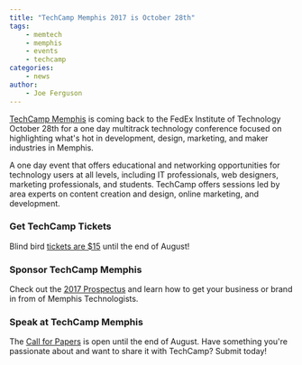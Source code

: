 ```yaml
---
title: "TechCamp Memphis 2017 is October 28th"
tags:
    - memtech
    - memphis
    - events
    - techcamp
categories:
    - news
author:
    - Joe Ferguson
---
```


<a href="http://www.techcampmemphis.org/" target="_blank">TechCamp Memphis</a> is coming back to the FedEx Institute of 
Technology October 28th for a one day multitrack technology conference focused on highlighting what's hot in development, 
design, marketing, and maker industries in Memphis.

A one ­day event that offers educational and networking opportunities for technology users at all levels, including IT 
professionals, web designers, marketing professionals, and students. TechCamp offers sessions led by area experts on 
content creation and design, online marketing, and development.

<h3>Get TechCamp Tickets</h3>

Blind bird <a href="https://www.eventbrite.com/e/techcamp-memphis-2017-tickets-36202675176" target="_blank">tickets are $15</a> until the end of August!

<h3>Sponsor TechCamp Memphis</h3>

Check out the <a href="http://www.techcampmemphis.org/wp-content/uploads/2017/08/TechCamp-Prospectus-2017.pdf" target="_blank">2017 Prospectus</a> and learn how to get your business or brand in from of Memphis Technologists.

<h3>Speak at TechCamp Memphis</h3>

The <a href="https://www.papercall.io/techcamp-memphis-2017" target="_blank">Call for Papers</a> is open until the end of August. Have something you're passionate about and want to share it with TechCamp? 
Submit today!